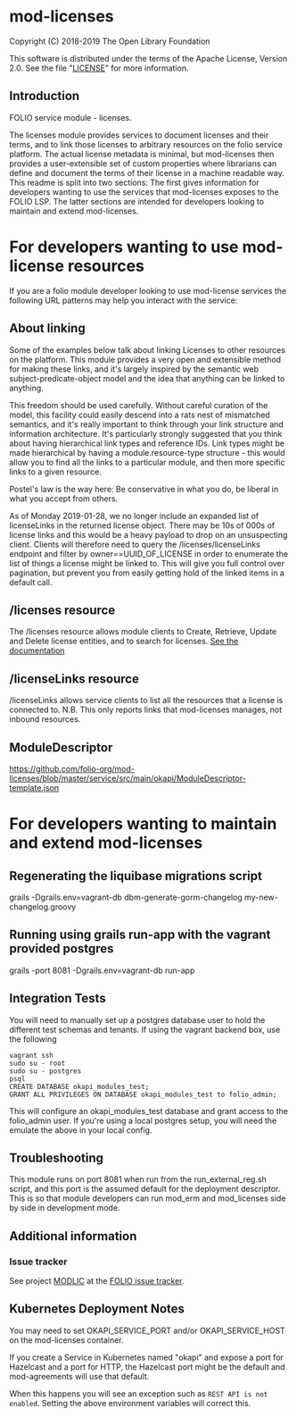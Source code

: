 # mod-licenses

Copyright (C) 2018-2019 The Open Library Foundation

This software is distributed under the terms of the Apache License,
Version 2.0. See the file "[LICENSE](LICENSE)" for more information.

## Introduction

FOLIO service module - licenses.

The licenses module provides services to document licenses and their terms, and to link those licenses to arbitrary resources on the folio service platform. The actual license metadata 
is minimal, but mod-licenses then provides a user-extensible set of custom properties where librarians can define and document the terms of their license in a machine readable way. This readme
is split into two sections: The first gives information for developers wanting to use the services that mod-licenses exposes to the FOLIO LSP. The latter sections are intended for developers
looking to maintain and extend mod-licenses.

# For developers wanting to use mod-license resources

If you are a folio module developer looking to use mod-license services the following URL patterns may help you interact with the service:

## About linking

Some of the examples below talk about linking Licenses to other resources on the platform. This module provides a very open and extensible method for making these links, and it's
largely inspired by the semantic web subject-predicate-object model and the idea that anything can be linked to anything.

This freedom should be used carefully. Without careful curation of the model, this facility could easily descend into a rats nest of mismatched semantics, and it's really important
to think through your link structure and information architecture. It's particularly strongly suggested that you think about having hierarchical link types and reference IDs. Link types might
be made hierarchical by having a module.resource-type structure - this would allow you to find all the links to a particular module, and then more specific links to a given resource.

Postel's law is the way here: Be conservative in what you do, be liberal in what you accept from others.

As of Monday 2019-01-28, we no longer include an expanded list of licenseLinks in the returned license object. There may be 10s of 000s of license links and this would be a 
heavy payload to drop on an unsuspecting client. Clients will therefore need to query the /licenses/licenseLinks endpoint and filter by owner==UUID_OF_LICENSE in order to enumerate
the list of things a license might be linked to. This will give you full control over pagination, but prevent you from easily getting hold of the linked items in a default call.

## /licenses resource

The /licenses resource allows module clients to Create, Retrieve, Update and Delete license entities, and to search for licenses. [See the documentation](./docs/license_resource.md)

## /licenseLinks resource

/licenseLinks allows service clients to list all the resources that a license is connected to. N.B. This only reports links that mod-licenses manages, not inbound resources.

## ModuleDescriptor

https://github.com/folio-org/mod-licenses/blob/master/service/src/main/okapi/ModuleDescriptor-template.json

# For developers wanting to maintain and extend mod-licenses

## Regenerating the liquibase migrations script

grails -Dgrails.env=vagrant-db dbm-generate-gorm-changelog my-new-changelog.groovy

## Running using grails run-app with the vagrant provided postgres

grails -port 8081 -Dgrails.env=vagrant-db run-app

## Integration Tests

You will need to manually set up a postgres database user to hold the different test schemas and tenants. If using the vagrant backend box, use the following

    vagrant ssh
    sudo su - root
    sudo su - postgres
    psql
    CREATE DATABASE okapi_modules_test;
    GRANT ALL PRIVILEGES ON DATABASE okapi_modules_test to folio_admin;

This will configure an okapi_modules_test database and grant access to the folio_admin user. If you're using a local postgres setup, you will need the
emulate the above in your local config.

## Troubleshooting

This module runs on port 8081 when run from the run_external_reg.sh script, and this port is the assumed default for the deployment descriptor. This is so that
module developers can run mod_erm and mod_licenses side by side in development mode.

## Additional information

### Issue tracker

See project [MODLIC](https://issues.folio.org/browse/MODLIC)
at the [FOLIO issue tracker](https://dev.folio.org/guidelines/issue-tracker).

## Kubernetes Deployment Notes

You may need to set OKAPI_SERVICE_PORT and/or OKAPI_SERVICE_HOST on the mod-licenses container.

If you create a Service in Kubernetes named "okapi" and expose a port for Hazelcast and a port for HTTP, the Hazelcast port might be the default and mod-agreements will use that default.

When this happens you will see an exception such as `REST API is not enabled`. Setting the above environment variables will correct this.






